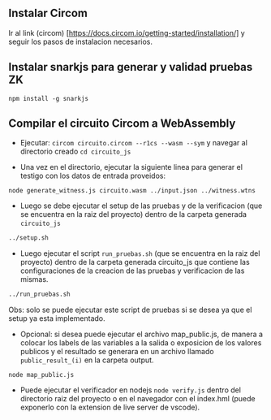 ## Instalar Circom
Ir al link (circom) [https://docs.circom.io/getting-started/installation/] y seguir los pasos de instalacion necesarios.
## Instalar snarkjs para generar y validad pruebas ZK
``npm install -g snarkjs`` 
## Compilar el circuito Circom a WebAssembly
- Ejecutar:
```circom circuito.circom --r1cs --wasm --sym``` y navegar al directorio creado ```cd circuito_js```

- Una vez en el directorio, ejecutar la siguiente linea para generar el testigo con los datos de entrada proveidos:


```node generate_witness.js circuito.wasm ../input.json ../witness.wtns```

- Luego se debe ejecutar el setup de las pruebas y de la verificacion (que se encuentra en la raiz del proyecto) dentro de la carpeta generada ``circuito_js`` 
```cmd
../setup.sh
```
- Luego ejecutar el script ``run_pruebas.sh`` (que se encuentra en la raiz del proyecto) dentro de la carpeta generada circuito_js que contiene las configuraciones de la creacion de las pruebas y verificacion de las mismas.

```cmd
../run_pruebas.sh
```

Obs: solo se puede ejecutar este script de pruebas si se desea ya que el setup ya esta implementado.

- Opcional: si desea puede ejecutar el archivo map_public.js, de manera a colocar los labels de las variables a la salida o exposicion de los valores publicos y el resultado se generara en un archivo llamado ``public_result_(i)`` en la carpeta output.

```node map_public.js```
- Puede ejecutar el verificador en nodejs ``node verify.js`` dentro del directorio raiz del proyecto o en el navegador con el index.hml (puede exponerlo con la extension de live server de vscode).